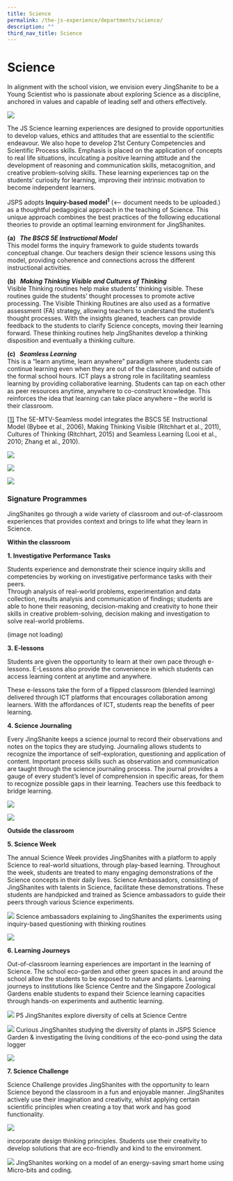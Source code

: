 ```yaml
---
title: Science
permalink: /the-js-experience/departments/science/
description: ""
third_nav_title: Science
---
```


# **Science**

In alignment with the school vision, we envision every JingShanite to be a Young Scientist who is passionate about exploring Science as a discipline, anchored in values and capable of leading self and others effectively.

![](/images/Science%20050720.jpg)

The JS Science learning experiences are designed to provide opportunities to develop values, ethics and attitudes that are essential to the scientific endeavour. We also hope to develop 21st&nbsp;Century Competencies and Scientific Process skills. Emphasis is placed on the application of concepts to real life situations, inculcating a positive learning attitude and the development of reasoning and communication skills, metacognition, and creative problem-solving skills.&nbsp;These learning experiences tap on the students’ curiosity for learning, improving their intrinsic motivation to become independent learners.

  

JSPS adopts&nbsp;<b>Inquiry-based model<sup>1</sup></b> (&lt;-- document needs to be uploaded.) as a thoughtful pedagogical approach in the teaching of Science. This unique approach combines the best practices of the following educational theories to provide an optimal learning environment for JingShanites.

**(a)&nbsp;&nbsp;&nbsp;_The_&nbsp;_BSCS 5E Instructional Model_**    
This model forms the&nbsp;inquiry&nbsp;framework to guide students towards conceptual change. Our teachers design their science lessons using this model, providing coherence and connections across the different instructional activities.

**(b)&nbsp;&nbsp;&nbsp;_Making Thinking Visible and Cultures of Thinking_**   
Visible Thinking routines&nbsp;help make students’ thinking visible. These routines guide the students’ thought processes to promote active processing. The Visible Thinking Routines are also used as a formative assessment (FA) strategy, allowing teachers to understand the student’s thought processes. With the insights gleaned, teachers can provide feedback to the students to clarify Science concepts, moving their learning forward. These thinking routines help JingShanites develop a thinking disposition and eventually a thinking culture.

**(c)&nbsp;&nbsp;&nbsp;_Seamless Learning_**   
This is a “learn anytime, learn anywhere” paradigm where students can continue learning even when they are out of the classroom, and outside of the formal school hours. ICT plays a strong role in facilitating seamless learning by providing collaborative learning. Students can tap on each other as peer resources anytime, anywhere to co-construct knowledge. This reinforces the idea that learning can take place anywhere – the world is their classroom.  

[[1\]](file:///C:/Users/S7148392D/AppData/Local/Microsoft/Windows/INetCache/Content.Outlook/PAMCZVMC/Science%2023%20June%20(cleared%20by%20Pauline)%20(002).docx#_ftnref1)&nbsp;The 5E-MTV-Seamless model integrates the BSCS 5E Instructional Model (Bybee et al., 2006), Making Thinking Visible (Ritchhart et al., 2011), Cultures of Thinking (Ritchhart, 2015) and Seamless Learning (Looi et al., 2010; Zhang et al., 2010).

![](/images/Pic%202-1.jpg)

![](/images/sci.jpg)

![](/images/111.jpg)

### Signature Programmes  

JingShanites go through a wide variety of classroom and out-of-classroom experiences that provides context and brings to life what they learn in Science.

**Within the classroom**

**1\. Investigative Performance Tasks**

Students experience and demonstrate their science inquiry skills and competencies by working on investigative performance tasks with their peers.  
Through analysis of real-world problems, experimentation and data collection, results analysis and communication of findings; students are able to hone their reasoning, decision-making and creativity to hone their skills in creative problem-solving, decision making and investigation to solve real-world problems.

(image not loading)

**3\. E-lessons**  

Students are given the opportunity to learn at their own pace through e-lessons. E-Lessons also provide the convenience in which students can access learning content at anytime and anywhere.

These e-lessons take the form of a flipped classroom (blended learning) delivered through ICT platforms that encourages collaboration among learners. With the affordances of ICT, students reap the benefits of peer learning. &nbsp;

**4\. Science Journaling**

Every JingShanite keeps a science journal to record their observations and notes on the topics they are studying. Journaling allows students to recognize the importance of self-exploration, questioning and&nbsp;application of content.&nbsp;Important process skills such as observation and communication are taught through the science journaling process. The journal provides a gauge of every student’s level of comprehension in specific areas, for them to recognize possible gaps in their learning. Teachers use this feedback to bridge learning.

![](/images/12.jpg)

![](/images/14.jpg)

**Outside the classroom**

**5\. Science Week**

The annual Science Week provides JingShanites with a platform to apply Science to real-world situations, through play-based learning. Throughout the week, students are treated to many engaging demonstrations of the Science concepts in their daily lives. Science Ambassadors, consisting of JingShanites with talents in Science, facilitate these demonstrations. These students are handpicked and trained as Science ambassadors to guide their peers through various Science experiments.

![](/images/21.jpg)
Science ambassadors explaining to JingShanites the experiments using inquiry-based questioning with thinking routines

![](/images/22.jpg)

**6\. Learning Journeys**

Out-of-classroom learning experiences are important in the learning of Science. The school eco-garden and other green spaces in and around the school allow the students to be exposed to nature and plants. Learning journeys to&nbsp;institutions like&nbsp;Science Centre and the Singapore Zoological Gardens enable students to expand their Science learning capacities through hands-on experiments and authentic learning.

![](/images/23.jpg)
P5 JingShanites explore diversity of cells at Science Centre

![](/images/25.jpg)
Curious JingShanites studying the diversity of plants in JSPS Science Garden &amp; investigating the living conditions of the eco-pond using
the data logger

![](/images/26.jpg)

**7\. Science Challenge**

Science Challenge provides JingShanites with the opportunity to learn Science beyond the classroom in a fun and enjoyable manner. JingShanites actively use their imagination and creativity, whilst applying certain scientific principles when creating a toy that work and has good functionality.

![](/images/27.jpg)

incorporate design thinking principles. Students use their creativity to develop solutions that are eco-friendly and kind to the environment.

![](/images/28.jpg)
JingShanites working on a model of an energy-saving smart home using Micro-bits and coding.